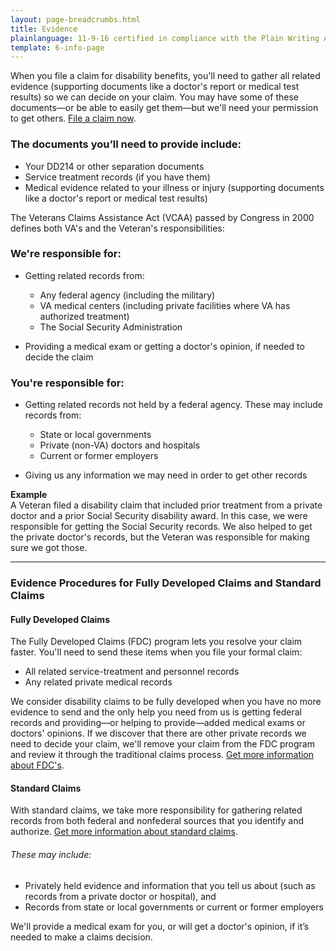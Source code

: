 ```yaml
---
layout: page-breadcrumbs.html
title: Evidence 
plainlanguage: 11-9-16 certified in compliance with the Plain Writing Act
template: 6-info-page
---
```


When you file a claim for disability benefits, you'll need to gather all related evidence (supporting documents like a doctor's report or medical test results) so we can decide on your claim. You may have some of these documents—or be able to easily get them—but we'll need your permission to get others. [File a claim now](/disability-benefits/apply-for-benefits/).

<div class="call-out" markdown="1">

### The documents you’ll need to provide include:

-	Your DD214 or other separation documents
-	Service treatment records (if you have them)
-	Medical evidence related to your illness or injury (supporting documents like a doctor's report or medical test results)
</div>

The Veterans Claims Assistance Act (VCAA) passed by Congress in 2000 defines both VA's and the Veteran's responsibilities:

### We're responsible for:

- Getting related records from:

  -	Any federal agency (including the military)
  -	VA medical centers (including private facilities where VA has authorized treatment)
  -	The Social Security Administration

- Providing a medical exam or getting a doctor's opinion, if needed to decide the claim

### You're responsible for:

- Getting related records not held by a federal agency. These may include records from:

  -	State or local governments
  -	Private (non-VA) doctors and hospitals
  -	Current or former employers

- Giving us any information we may need in order to get other records

**Example**<br>
A Veteran filed a disability claim that included prior treatment from a private doctor and a prior Social Security disability award. In this case, we were responsible for getting the Social Security records. We also helped to get the private doctor's records, but the Veteran was responsible for making sure we got those.

-----

### Evidence Procedures for Fully Developed Claims and Standard Claims

#### Fully Developed Claims

The Fully Developed Claims (FDC) program lets you resolve your claim faster. You'll need to send these items when you file your formal claim:

-	All related service-treatment and personnel records
-	Any related private medical records

We consider disability claims to be fully developed when you have no more evidence to send and the only help you need from us is getting federal records and providing—or helping to provide—added medical exams or doctors' opinions. If we discover that there are other private records we need to decide your claim, we'll remove your claim from the FDC program and review it through the traditional claims process. [Get more information about FDC's](/disability-benefits/claims-process/claim-types/fully-developed-claim/).

#### Standard Claims

With standard claims, we take more responsibility for gathering related records from both federal and nonfederal sources that you identify and authorize. [Get more information about standard claims](/disability-benefits/claims-process/claim-types/standard-claim/).

###### These may include:

- Privately held evidence and information that you tell us about (such as records from a private doctor or hospital), and
- Records from state or local governments or current or former employers

We'll provide a medical exam for you, or will get a doctor's opinion, if it’s needed to make a claims decision.
